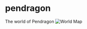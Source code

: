 # pendragon
The world of Pendragon
![World Map](https://github.com/moquito64/pendragon/blob/master/Pendragon.png?raw=true)
